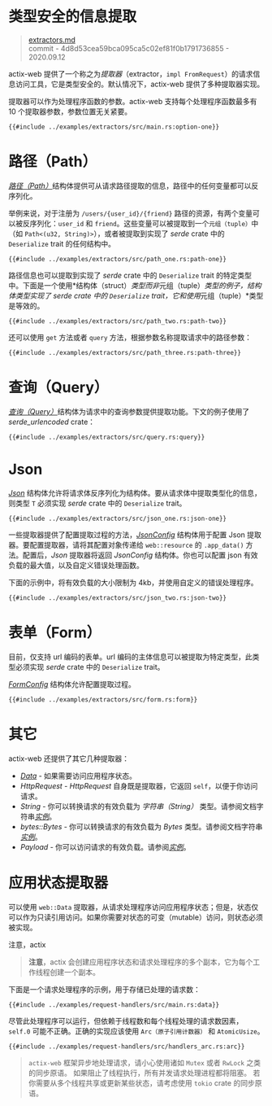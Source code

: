 # 类型安全的信息提取

> [extractors.md](https://github.com/actix/actix-website/blob/master/content/docs/extractors.md)
> <br />
> commit - 4d8d53cea59bca095ca5c02ef81f0b1791736855 - 2020.09.12

actix-web 提供了一个称之为*提取器*（extractor，`impl FromRequest`）的请求信息访问工具，它是类型安全的。默认情况下，actix-web 提供了多种提取器实现。

提取器可以作为处理程序函数的参数。actix-web 支持每个处理程序函数最多有 10 个提取器参数，参数位置无关紧要。

```rust,edition2018,no_run,noplaypen
{{#include ../examples/extractors/src/main.rs:option-one}}
```

# 路径（Path）

[*路径（Path）*][pathstruct]结构体提供可从请求路径提取的信息，路径中的任何变量都可以反序列化。

举例来说，对于注册为 `/users/{user_id}/{friend}` 路径的资源，有两个变量可以被反序列化：`user_id` 和 `friend`。这些变量可以被提取到一个`元组（tuple）`中（如 `Path<(u32, String)>`），或者被提取到实现了 *serde* crate 中的 `Deserialize` trait 的任何结构中。

```rust,edition2018,no_run,noplaypen
{{#include ../examples/extractors/src/path_one.rs:path-one}}
```

路径信息也可以提取到实现了 *serde* crate 中的 `Deserialize` trait 的特定类型中。下面是一个使用*结构体（struct）*类型而非*元组（tuple）*类型的例子，结构体类型实现了 *serde* crate 中的 `Deserialize` trait，它和使用*元组（tuple）*类型是等效的。

```rust,edition2018,no_run,noplaypen
{{#include ../examples/extractors/src/path_two.rs:path-two}}
```

还可以使用 `get` 方法或者 `query` 方法，根据参数名称提取请求中的路径参数：

```rust,edition2018,no_run,noplaypen
{{#include ../examples/extractors/src/path_three.rs:path-three}}
```

# 查询（Query）

[*查询（Query）*][querystruct]结构体为请求中的查询参数提供提取功能。下文的例子使用了 *serde_urlencoded* crate：

```rust,edition2018,no_run,noplaypen
{{#include ../examples/extractors/src/query.rs:query}}
```

# Json

[*Json*][jsonstruct] 结构体允许将请求体反序列化为结构体。要从请求体中提取类型化的信息，则类型 `T` 必须实现 *serde* crate 中的 `Deserialize` trait。

```rust,edition2018,no_run,noplaypen
{{#include ../examples/extractors/src/json_one.rs:json-one}}
```

一些提取器提供了配置提取过程的方法，[*JsonConfig*][jsonconfig] 结构体用于配置 Json 提取器。要配置提取器，请将其配置对象传递给 `web::resource` 的 `.app_data()` 方法。配置后，*Json* 提取器将返回 *JsonConfig* 结构体。你也可以配置 json 有效负载的最大值，以及自定义错误处理函数。

下面的示例中，将有效负载的大小限制为 4kb，并使用自定义的错误处理程序。

```rust,edition2018,no_run,noplaypen
{{#include ../examples/extractors/src/json_two.rs:json-two}}
```

# 表单（Form）

目前，仅支持 url 编码的表单。url 编码的主体信息可以被提取为特定类型，此类型必须实现 *serde* crate 中的 `Deserialize` trait。

[*FormConfig*][formconfig] 结构体允许配置提取过程。

```rust,edition2018,no_run,noplaypen
{{#include ../examples/extractors/src/form.rs:form}}
```

# 其它

actix-web 还提供了其它几种提取器：

* [*Data*][datastruct] - 如果需要访问应用程序状态。
* *HttpRequest* - *HttpRequest* 自身既是提取器，它返回 `self`，以便于你访问请求。
* *String* - 你可以转换请求的有效负载为 *字符串（String）* 类型。请参阅文档字符串[*实例*][stringexample]。
* *bytes::Bytes* - 你可以转换请求的有效负载为 *Bytes* 类型。请参阅文档字符串[*实例*][bytesexample]。
* *Payload* - 你可以访问请求的有效负载。请参阅[*实例*][payloadexample]。

# 应用状态提取器

可以使用 `web::Data` 提取器，从请求处理程序访问应用程序状态；但是，状态仅可以作为只读引用访问。如果你需要对状态的可变（mutable）访问，则状态必须被实现。

注意，actix

> **注意**，actix 会创建应用程序状态和请求处理程序的多个副本，它为每个工作线程创建一个副本。

下面是一个请求处理程序的示例，用于存储已处理的请求数：

```rust,edition2018,no_run,noplaypen
{{#include ../examples/request-handlers/src/main.rs:data}}
```

尽管此处理程序可以运行，但依赖于线程数和每个线程处理的请求数因素，`self.0` 可能不正确。正确的实现应该使用 `Arc（原子引用计数器）` 和 `AtomicUsize`。

```rust,edition2018,no_run,noplaypen
{{#include ../examples/request-handlers/src/handlers_arc.rs:arc}}
```

> `actix-web` 框架异步地处理请求，请小心使用诸如 `Mutex` 或者 `RwLock` 之类的同步原语。
> 如果阻止了线程执行，所有并发请求处理进程都将阻塞。
> 若你需要从多个线程共享或更新某些状态，请考虑使用 `tokio` crate 的同步原语。

[pathstruct]: https://docs.rs/actix-web/3/actix_web/dev/struct.Path.html
[querystruct]: https://docs.rs/actix-web/3/actix_web/web/struct.Query.html
[jsonstruct]: https://docs.rs/actix-web/3/actix_web/web/struct.Json.html
[jsonconfig]: https://docs.rs/actix-web/3/actix_web/web/struct.JsonConfig.html
[formconfig]: https://docs.rs/actix-web/3/actix_web/web/struct.FormConfig.html
[datastruct]: https://docs.rs/actix-web/3/actix_web/web/struct.Data.html
[stringexample]: https://docs.rs/actix-web/3/actix_web/trait.FromRequest.html#example-2
[bytesexample]: https://docs.rs/actix-web/3/actix_web/trait.FromRequest.html#example-4
[payloadexample]: https://docs.rs/actix-web/3/actix_web/web/struct.Payload.html
[actix]: https://actix.github.io/actix/actix/
